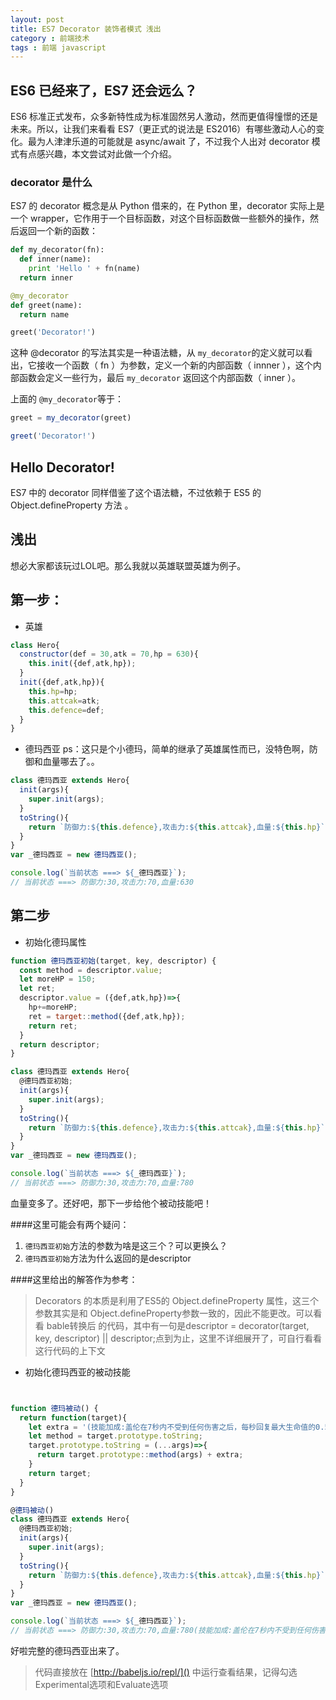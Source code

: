 ```yaml
---
layout: post
title: ES7 Decorator 装饰者模式 浅出
category : 前端技术
tags : 前端 javascript
---
```



## ES6 已经来了，ES7 还会远么？

ES6 标准正式发布，众多新特性成为标准固然另人激动，然而更值得憧憬的还是未来。所以，让我们来看看 ES7（更正式的说法是 ES2016）有哪些激动人心的变化。最为人津津乐道的可能就是 async/await 了，不过我个人出对 decorator 模式有点感兴趣，本文尝试对此做一个介绍。

### decorator 是什么

ES7 的 decorator 概念是从 Python 借来的，在 Python 里，decorator 实际上是一个 wrapper，它作用于一个目标函数，对这个目标函数做一些额外的操作，然后返回一个新的函数：

```python
def my_decorator(fn):
  def inner(name):
    print 'Hello ' + fn(name)
  return inner

@my_decorator
def greet(name):
  return name

greet('Decorator!')
```

这种 @decorator 的写法其实是一种语法糖，从 `my_decorator`的定义就可以看出，它接收一个函数（ fn ）为参数，定义一个新的内部函数（ innner ），这个内部函数会定义一些行为，最后 `my_decorator` 返回这个内部函数（ inner ）。

上面的 `@my_decorator`等于：

```js
greet = my_decorator(greet)

greet('Decorator!')

```

## Hello Decorator!

ES7 中的 decorator 同样借鉴了这个语法糖，不过依赖于 ES5 的 Object.defineProperty 方法 。

## 浅出


想必大家都该玩过LOL吧。那么我就以英雄联盟英雄为例子。

## 第一步：

* 英雄

```js
class Hero{
  constructor(def = 30,atk = 70,hp = 630){
    this.init({def,atk,hp});
  }
  init({def,atk,hp}){
    this.hp=hp;
    this.attcak=atk;
    this.defence=def;
  }
}
```

* 德玛西亚 ps：这只是个小德玛，简单的继承了英雄属性而已，没特色啊，防御和血量哪去了。。

```js
class 德玛西亚 extends Hero{
  init(args){
    super.init(args);
  }
  toString(){
    return `防御力:${this.defence},攻击力:${this.attcak},血量:${this.hp}`;
  }
}
var _德玛西亚 = new 德玛西亚();

console.log(`当前状态 ===> ${_德玛西亚}`);
// 当前状态 ===> 防御力:30,攻击力:70,血量:630
```

## 第二步

* 初始化德玛属性

```js
function 德玛西亚初始(target, key, descriptor) {
  const method = descriptor.value;
  let moreHP = 150;
  let ret;
  descriptor.value = ({def,atk,hp})=>{
    hp+=moreHP;
    ret = target::method({def,atk,hp});
    return ret;
  }
  return descriptor;
}

class 德玛西亚 extends Hero{
  @德玛西亚初始;
  init(args){
    super.init(args);
  }
  toString(){
    return `防御力:${this.defence},攻击力:${this.attcak},血量:${this.hp}`;
  }
}
var _德玛西亚 = new 德玛西亚();

console.log(`当前状态 ===> ${_德玛西亚}`);
// 当前状态 ===> 防御力:30,攻击力:70,血量:780
```

血量变多了。还好吧，那下一步给他个被动技能吧！

####这里可能会有两个疑问：

1. `德玛西亚初始`方法的参数为啥是这三个？可以更换么？
2. `德玛西亚初始`方法为什么返回的是descriptor

####这里给出的解答作为参考：

> Decorators 的本质是利用了ES5的 Object.defineProperty 属性，这三个参数其实是和 Object.defineProperty参数一致的，因此不能更改。可以看看 bable转换后 的代码，其中有一句是descriptor = decorator(target, key, descriptor) || descriptor;点到为止，这里不详细展开了，可自行看看这行代码的上下文

* 初始化德玛西亚的被动技能

```js


function 德玛被动() {
  return function(target){
    let extra = '(技能加成:盖伦在7秒内不受到任何伤害之后，每秒回复最大生命值的0.5% )';
    let method = target.prototype.toString;
    target.prototype.toString = (...args)=>{
      return target.prototype::method(args) + extra;
    }
    return target;
  }
}

@德玛被动()
class 德玛西亚 extends Hero{
  @德玛西亚初始;
  init(args){
    super.init(args);
  }
  toString(){
    return `防御力:${this.defence},攻击力:${this.attcak},血量:${this.hp}`;
  }
}
var _德玛西亚 = new 德玛西亚();

console.log(`当前状态 ===> ${_德玛西亚}`);
// 当前状态 ===> 防御力:30,攻击力:70,血量:780(技能加成:盖伦在7秒内不受到任何伤害之后，每秒回复最大生命值的0.5% )

```

好啦完整的德玛西亚出来了。


> 代码直接放在 [http://babeljs.io/repl/]() 中运行查看结果，记得勾选Experimental选项和Evaluate选项

